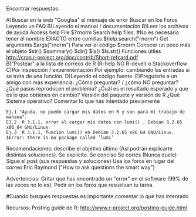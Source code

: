Encontrar respuestas:

A)Buscar en la web
  "Googlea" el mensaje de error
    Buscar en los Foros
    Leyendo un FAQ
B)Leyendo el manual / documentación
B)Leer los archivos de ayuda
  Access help File
    $?rnorm
  Search help files:
  #No es necesario tener el nombre EXACTO entre comillas
    $help.search("rnorm")
  Get arguments
    $args("rnorm")
  Para ver el código
    $rnorm
  Conocer un poco más el objeto
    $str()
    $summary()
    $dir()
    $ls()
    $ls.str()
  Funciones útiles
  http://cran.r-project.org/doc/contrib/Short-refcard.pdf  
B)"Postear" a la lista de correos de R (R-help NO R-devel) o Stackoverflow
C)Por inspección / experimentación
  Por ejemplo: cambiando las entradas si se trata de una función.
D)Leyendo el código fuente.
E)Pregutarle a un amigo con más experiencia:
  ¿Cómo preguntar?  / ¿cómo NO preguntar?
    ¿Qué pasos reproducen el problema?
    ¿Cuál es el resultado esperado y que es lo que obtienes en cambio?
    Versión del paquete y versión de R 
    ¿Qué Sistema operativo?
    Comentar lo que has intentado previamente

    Ej.1 "Ayuda, no puedo cargar mis datos en R y son para mi trabajo de mañana".
    EJ.2  R 3.1.1, error al cargar mis datos con lumi() , Debian 3.2.65 x86_64 GNU/Linux
    Ej.3  R 3.1.1, función lumi() en Debian 3.2.65 x86_64 GNU/Linux,  $Error: there is no package called ‘lumi’

Recomendaciones:
  describe el objetivo último (Así podrán explicarte distintas soluciones).
  Se explicito.
  Se conciso
  Se cortés (Nunca duele)
  Sigue el post (sus respuestas y soluciones) 
  Usa los foros en lugar del correo
  Eric Raymond ("How to  ask questions the smart way")

Advertencias:
  Gritar que has encontrado un "error" en el software (99% de las veces no lo es).
  Pedir en los foros que resuelvan tu tarea.

#Cuando busques respuestas es importante comentar lo que has intentado

Recursos:
Posting guide de R: http://www.r-project.org/posting-guide.html
